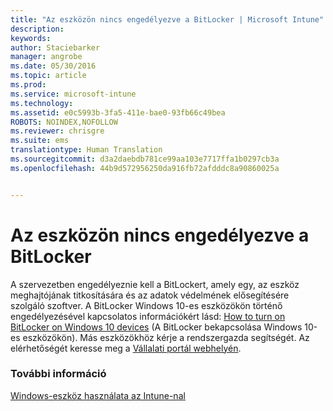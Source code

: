 ```yaml
---
title: "Az eszközön nincs engedélyezve a BitLocker | Microsoft Intune"
description: 
keywords: 
author: Staciebarker
manager: angrobe
ms.date: 05/30/2016
ms.topic: article
ms.prod: 
ms.service: microsoft-intune
ms.technology: 
ms.assetid: e0c5993b-3fa5-411e-bae0-93fb66c49bea
ROBOTS: NOINDEX,NOFOLLOW
ms.reviewer: chrisgre
ms.suite: ems
translationtype: Human Translation
ms.sourcegitcommit: d3a2daebdb781ce99aa103e7717ffa1b0297cb3a
ms.openlocfilehash: 44b9d572956250da916fb72afdddc8a90860025a


---
```



# Az eszközön nincs engedélyezve a BitLocker

A szervezetben engedélyeznie kell a BitLockert, amely egy, az eszköz meghajtójának titkosítására és az adatok védelmének elősegítésére szolgáló szoftver. A BitLocker Windows 10-es eszközökön történő engedélyezésével kapcsolatos információkért lásd: [How to turn on BitLocker on Windows 10 devices](https://gallery.technet.microsoft.com/How-to-turn-on-BitLocker-34294d3d) (A BitLocker bekapcsolása Windows 10-es eszközökön). Más eszközökhöz kérje a rendszergazda segítségét. Az elérhetőségét keresse meg a [Vállalati portál webhelyén](http://portal.manage.microsoft.com).

### További információ
[Windows-eszköz használata az Intune-nal](using-your-windows-device-with-intune.md)



<!--HONumber=Aug16_HO4-->


